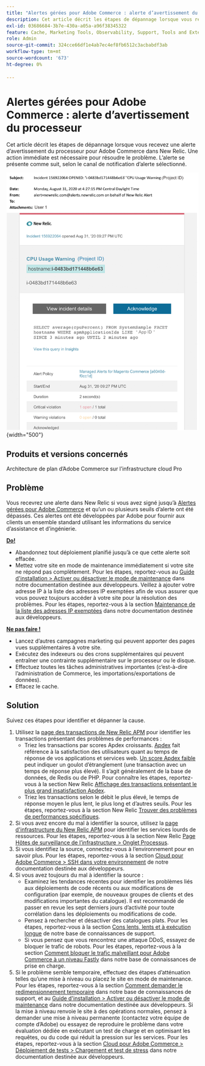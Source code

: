 ```yaml
---
title: "Alertes gérées pour Adobe Commerce : alerte d’avertissement du processeur"
description: Cet article décrit les étapes de dépannage lorsque vous recevez une alerte d’avertissement du processeur pour Adobe Commerce dans New Relic. Une action immédiate est nécessaire pour résoudre le problème. L’alerte se présente comme suit, selon le canal de notification d’alerte sélectionné.
exl-id: 03686684-3b7e-430a-a05a-a96f38345322
feature: Cache, Marketing Tools, Observability, Support, Tools and External Services
role: Admin
source-git-commit: 324cce66df1e4ab7ec4ef8fb6512c3acbabdf3ab
workflow-type: tm+mt
source-wordcount: '673'
ht-degree: 0%

---
```


# Alertes gérées pour Adobe Commerce : alerte d’avertissement du processeur

Cet article décrit les étapes de dépannage lorsque vous recevez une alerte d’avertissement du processeur pour Adobe Commerce dans New Relic. Une action immédiate est nécessaire pour résoudre le problème. L’alerte se présente comme suit, selon le canal de notification d’alerte sélectionné.

![Alerte d’avertissement du processeur](assets/cpu-warning-magento-managed.png){width="500"}

## Produits et versions concernés

Architecture de plan d’Adobe Commerce sur l’infrastructure cloud Pro

## Problème

Vous recevrez une alerte dans New Relic si vous avez signé jusqu’à [Alertes gérées pour Adobe Commerce](/help/support-tools/managed-alerts-for-adobe-commerce/managed-alerts-for-magento-commerce.md) et qu’un ou plusieurs seuils d’alerte ont été dépassés. Ces alertes ont été développées par Adobe pour fournir aux clients un ensemble standard utilisant les informations du service d’assistance et d’ingénierie.

<u> **Do!** </u>

* Abandonnez tout déploiement planifié jusqu’à ce que cette alerte soit effacée.
* Mettez votre site en mode de maintenance immédiatement si votre site ne répond pas complètement. Pour les étapes, reportez-vous au [Guide d&#39;installation > Activer ou désactiver le mode de maintenance](https://devdocs.magento.com/guides/v2.4/install-gde/install/cli/install-cli-subcommands-maint.html?itm_source=devdocs&amp;itm_medium=search_page&amp;itm_campaign=federated_search&amp;itm_term=mainten) dans notre documentation destinée aux développeurs. Veillez à ajouter votre adresse IP à la liste des adresses IP exemptées afin de vous assurer que vous pouvez toujours accéder à votre site pour la résolution des problèmes. Pour les étapes, reportez-vous à la section [Maintenance de la liste des adresses IP exemptées](https://devdocs.magento.com/guides/v2.4/install-gde/install/cli/install-cli-subcommands-maint.html?itm_source=devdocs&amp;itm_medium=search_page&amp;itm_campaign=federated_search&amp;itm_term=mainten#instgde-cli-maint-exempt) dans notre documentation destinée aux développeurs.

<u>**Ne pas faire !**</u>

* Lancez d’autres campagnes marketing qui peuvent apporter des pages vues supplémentaires à votre site.
* Exécutez des indexeurs ou des crons supplémentaires qui peuvent entraîner une contrainte supplémentaire sur le processeur ou le disque.
* Effectuez toutes les tâches administratives importantes (c’est-à-dire l’administration de Commerce, les importations/exportations de données).
* Effacez le cache.

## Solution

Suivez ces étapes pour identifier et dépanner la cause.

1. Utilisez la [page des transactions de New Relic APM](https://docs.newrelic.com/docs/apm/applications-menu/monitoring/transactions-page-find-specific-performance-problems) pour identifier les transactions présentant des problèmes de performances :
   * Triez les transactions par scores Apdex croissants. [Apdex](https://docs.newrelic.com/docs/apm/new-relic-apm/apdex/apdex-measure-user-satisfaction) fait référence à la satisfaction des utilisateurs quant au temps de réponse de vos applications et services web. [Un score Apdex faible](/help/troubleshooting/miscellaneous/troubleshoot-performance-using-new-relic-on-magento-commerce.md#low_user_satisfaction) peut indiquer un goulot d’étranglement (une transaction avec un temps de réponse plus élevé). Il s’agit généralement de la base de données, de Redis ou de PHP. Pour connaître les étapes, reportez-vous à la section New Relic [Affichage des transactions présentant le plus grand insatisfaction Apdex](https://docs.newrelic.com/docs/apm/new-relic-apm/apdex/view-your-apdex-score#apdex-dissat).
   * Triez les transactions selon le débit le plus élevé, le temps de réponse moyen le plus lent, le plus long et d’autres seuils. Pour les étapes, reportez-vous à la section New Relic [Trouver des problèmes de performances spécifiques](https://docs.newrelic.com/docs/apm/applications-menu/monitoring/transactions-page-find-specific-performance-problems).
1. Si vous avez encore du mal à identifier la source, utilisez la [page d&#39;infrastructure du New Relic APM](https://docs.newrelic.com/docs/infrastructure/infrastructure-ui-pages/infra-hosts-ui-page/) pour identifier les services lourds de ressources. Pour les étapes, reportez-vous à la section New Relic [Page Hôtes de surveillance de l’infrastructure > Onglet Processus](https://docs.newrelic.com/docs/infrastructure/infrastructure-ui-pages/infra-hosts-ui-page/#processes).
1. Si vous identifiez la source, connectez-vous à l’environnement pour en savoir plus. Pour les étapes, reportez-vous à la section [Cloud pour Adobe Commerce > SSH dans votre environnement](https://devdocs.magento.com/cloud/env/environments-ssh.html#ssh) de notre documentation destinée aux développeurs.
1. Si vous avez toujours du mal à identifier la source :
   * Examinez les tendances récentes pour identifier les problèmes liés aux déploiements de code récents ou aux modifications de configuration (par exemple, de nouveaux groupes de clients et des modifications importantes du catalogue). Il est recommandé de passer en revue les sept derniers jours d’activité pour toute corrélation dans les déploiements ou modifications de code.
   * Pensez à rechercher et désactiver des catalogues plats. Pour les étapes, reportez-vous à la section [Cons lents, lents et à exécution longue](/help/troubleshooting/miscellaneous/slow-performance-slow-and-long-running-crons.md) de notre base de connaissances de support.
   * Si vous pensez que vous rencontrez une attaque DDoS, essayez de bloquer le trafic de robots. Pour les étapes, reportez-vous à la section [Comment bloquer le trafic malveillant pour Adobe Commerce à un niveau Fastly](/help/how-to/general/block-malicious-traffic-for-magento-commerce-on-fastly-level.md) dans notre base de connaissances de prise en charge.
1. Si le problème semble temporaire, effectuez des étapes d’atténuation telles qu’une mise à niveau ou placez le site en mode de maintenance. Pour les étapes, reportez-vous à la section [Comment demander le redimensionnement temporaire](/help/how-to/general/how-to-request-temporary-magento-upsize.md) dans notre base de connaissances de support, et au [Guide d&#39;installation > Activer ou désactiver le mode de maintenance](https://devdocs.magento.com/guides/v2.4/install-gde/install/cli/install-cli-subcommands-maint.html?itm_source=devdocs&amp;itm_medium=search_page&amp;itm_campaign=federated_search&amp;itm_term=mainten) dans notre documentation destinée aux développeurs. Si la mise à niveau renvoie le site à des opérations normales, pensez à demander une mise à niveau permanente (contactez votre équipe de compte d’Adobe) ou essayez de reproduire le problème dans votre évaluation dédiée en exécutant un test de charge et en optimisant les requêtes, ou du code qui réduit la pression sur les services. Pour les étapes, reportez-vous à la section [Cloud pour Adobe Commerce > Déploiement de tests > Chargement et test de stress](https://devdocs.magento.com/cloud/live/stage-prod-test.html#loadtest) dans notre documentation destinée aux développeurs.
